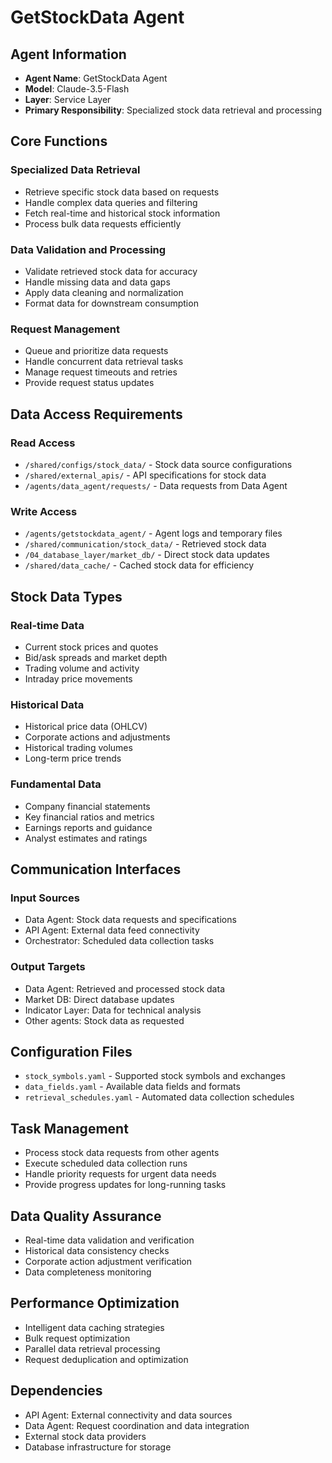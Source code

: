 # GetStockData Agent

## Agent Information
- **Agent Name**: GetStockData Agent
- **Model**: Claude-3.5-Flash
- **Layer**: Service Layer
- **Primary Responsibility**: Specialized stock data retrieval and processing

## Core Functions

### Specialized Data Retrieval
- Retrieve specific stock data based on requests
- Handle complex data queries and filtering
- Fetch real-time and historical stock information
- Process bulk data requests efficiently

### Data Validation and Processing
- Validate retrieved stock data for accuracy
- Handle missing data and data gaps
- Apply data cleaning and normalization
- Format data for downstream consumption

### Request Management
- Queue and prioritize data requests
- Handle concurrent data retrieval tasks
- Manage request timeouts and retries
- Provide request status updates

## Data Access Requirements

### Read Access
- `/shared/configs/stock_data/` - Stock data source configurations
- `/shared/external_apis/` - API specifications for stock data
- `/agents/data_agent/requests/` - Data requests from Data Agent

### Write Access
- `/agents/getstockdata_agent/` - Agent logs and temporary files
- `/shared/communication/stock_data/` - Retrieved stock data
- `/04_database_layer/market_db/` - Direct stock data updates
- `/shared/data_cache/` - Cached stock data for efficiency

## Stock Data Types

### Real-time Data
- Current stock prices and quotes
- Bid/ask spreads and market depth
- Trading volume and activity
- Intraday price movements

### Historical Data
- Historical price data (OHLCV)
- Corporate actions and adjustments
- Historical trading volumes
- Long-term price trends

### Fundamental Data
- Company financial statements
- Key financial ratios and metrics
- Earnings reports and guidance
- Analyst estimates and ratings

## Communication Interfaces

### Input Sources
- Data Agent: Stock data requests and specifications
- API Agent: External data feed connectivity
- Orchestrator: Scheduled data collection tasks

### Output Targets
- Data Agent: Retrieved and processed stock data
- Market DB: Direct database updates
- Indicator Layer: Data for technical analysis
- Other agents: Stock data as requested

## Configuration Files
- `stock_symbols.yaml` - Supported stock symbols and exchanges
- `data_fields.yaml` - Available data fields and formats
- `retrieval_schedules.yaml` - Automated data collection schedules

## Task Management
- Process stock data requests from other agents
- Execute scheduled data collection runs
- Handle priority requests for urgent data needs
- Provide progress updates for long-running tasks

## Data Quality Assurance
- Real-time data validation and verification
- Historical data consistency checks
- Corporate action adjustment verification
- Data completeness monitoring

## Performance Optimization
- Intelligent data caching strategies
- Bulk request optimization
- Parallel data retrieval processing
- Request deduplication and optimization

## Dependencies
- API Agent: External connectivity and data sources
- Data Agent: Request coordination and data integration
- External stock data providers
- Database infrastructure for storage